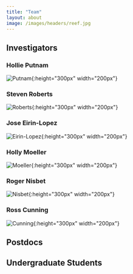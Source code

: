 ```yaml
---
title: "Team"
layout: about
image: /images/headers/reef.jpg
---
```


## Investigators
 
### Hollie Putnam  
![Putnam](https://github.com/Putnam-Lab/putnam-lab.github.io/blob/master/images/HP_profile.jpg?raw=true){:height="300px" width="200px"}

### Steven Roberts
![Roberts](https://github.com/Putnam-Lab/putnam-lab.github.io/blob/master/images/SR_profile.jpg?raw=true){:height="300px" width="200px"}  
 
### Jose Eirin-Lopez 
![Eirin-Lopez](https://github.com/Putnam-Lab/putnam-lab.github.io/blob/master/images/JEL_profile.jpg?raw=true){:height="300px" width="200px"}

### Holly Moeller  
![Moeller](https://github.com/Putnam-Lab/putnam-lab.github.io/blob/master/images/HM_profile.jpg?raw=true){:height="300px" width="200px"}

### Roger Nisbet  
![Nisbet](https://github.com/Putnam-Lab/putnam-lab.github.io/blob/master/images/RN_profile.jpg?raw=true){:height="300px" width="200px"}

### Ross Cunning  
![Cunning](https://github.com/Putnam-Lab/putnam-lab.github.io/blob/master/images/RC_profile.jpg?raw=true){:height="300px" width="200px"}

## Postdocs 

## Undergraduate Students  

